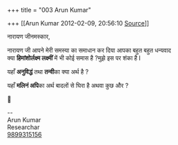 +++
title = "003 Arun Kumar"

+++
[[Arun Kumar	2012-02-09, 20:56:10 [Source](https://groups.google.com/g/bvparishat/c/6ztYZU7WJP8)]]



नारायण जीनमस्कार,

नारायण जी आपने मेरी समस्या का समाधान कर दिया आपका बहुत बहुत धन्यवाद  
क्या **हिमांशोर्लक्ष्म लक्ष्मीं** में भी कोई समास है ?मुझे इस पर शंका है I

यहाँ **अनुविद्धं** तथा **तन्वी**का क्या अर्थ है ?

यहाँ **मलिनं अपि**का अर्थ बादलों से घिरा है अथवा कुछ और ?



--  
Arun Kumar  
Researchar  
[9899315156](tel:(989)%20931-5156)  

